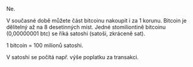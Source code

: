 Ne.

V současné době můžete část bitcoinu nakoupit i za 1 korunu. Bitcoin je dělitelný až na 8 desetinných míst. Jedné stomiliontině bitcoinu (0,00000001 btc) se říká satoshi (satoši, zkráceně sat).

1 bitcoin = 100 milionů satoshi.

V satoshi se počítá např. výše poplatku za transakci.
